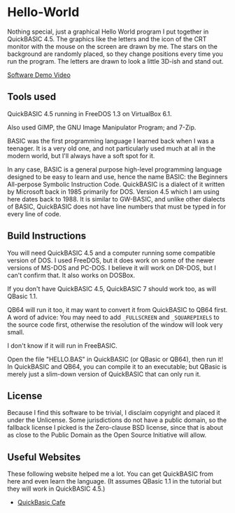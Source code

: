 # Hello-World

Nothing special, just a graphical Hello World program I put together in QuickBASIC 4.5. The graphics like the letters and the icon of the CRT monitor with the mouse on the screen are drawn by me. The stars on the background are randomly placed, so they change positions every time you run the program. The letters are drawn to look a little 3D-ish and stand out.

[Software Demo Video](https://youtu.be/ApEQae2UTEI)

## Tools used

QuickBASIC 4.5 running in FreeDOS 1.3 on VirtualBox 6.1.

Also used GIMP, the GNU Image Manipulator Program; and 7-Zip.

BASIC was the first programming language I learned back when I was a teenager. It is a very old one, and not particularly used much at all in the modern world, but I'll always have a soft spot for it.

In any case, BASIC is a general purpose high-level programming language designed to be easy to learn and use, hence the name BASIC: the Beginners All-perpose Symbolic Instruction Code. QuickBASIC is a dialect of it written by Microsoft back in 1985 primarily for DOS. Version 4.5 which I am using here dates back to 1988. It is similar to GW-BASIC, and unlike other dialects of BASIC, QuickBASIC does not have line numbers that must be typed in for every line of code.

## Build Instructions

You will need QuickBASIC 4.5 and a computer running some compatible version of DOS.
I used FreeDOS, but it does work on some of the newer versions of MS-DOS and PC-DOS. I believe it will work on DR-DOS, but I can't confirm that.
It also works on DOSBox.

If you don't have QuickBASIC 4.5, QuickBASIC 7 should work too, as will QBasic 1.1.

QB64 will run it too, it may want to convert it from QuickBASIC to QB64 first.
A word of advice: You may need to add `_FULLSCREEN` and `_SQUAREPIXELS` to the source code first, otherwise the resolution of the window will look very small.

I don't know if it will run in FreeBASIC.

Open the file "HELLO.BAS" in QuickBASIC (or QBasic or QB64), then run it! In QuickBASIC and QB64, you can compile it to an executable; but QBasic is merely just a slim-down version of QuickBASIC that can only run it.

## License

Because I find this software to be trivial, I disclaim copyright and placed it under the Unlicense. Some jurisdictions do not have a public domain, so the fallback license I picked is the Zero-clause BSD license, since that is about as close to the Public Domain as the Open Source Initiative will allow.

## Useful Websites

These following website helped me a lot. You can get QuickBASIC from here and even learn the language. (It assumes QBasic 1.1 in the tutorial but they will work in QuickBASIC 4.5.)
* [QuickBasic Cafe](https://www.qbasic.net)
